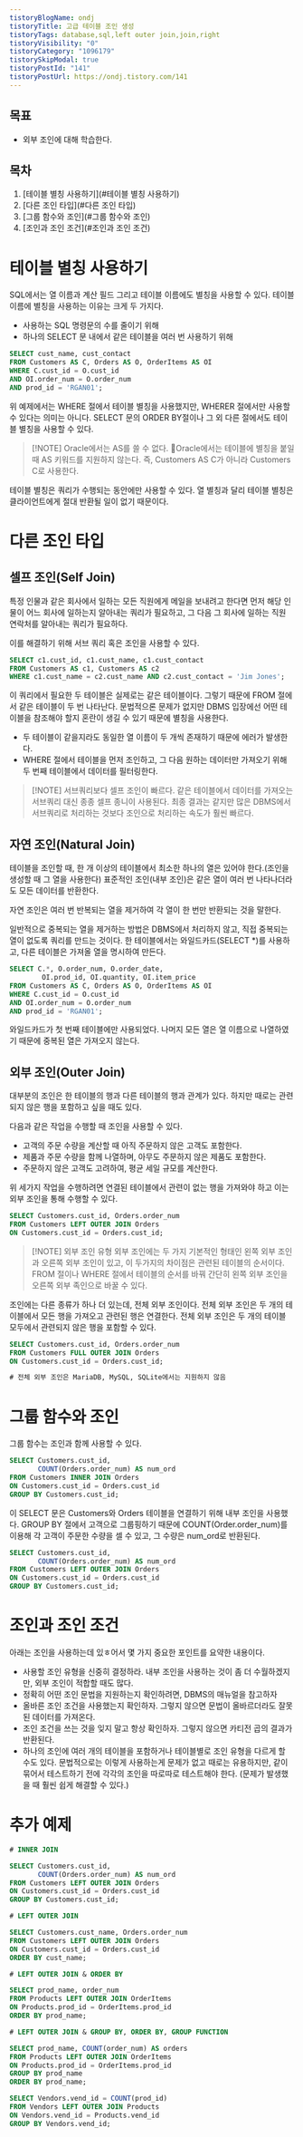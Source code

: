 ```yaml
---
tistoryBlogName: ondj
tistoryTitle: 고급 테이블 조인 생성
tistoryTags: database,sql,left outer join,join,right
tistoryVisibility: "0"
tistoryCategory: "1096179"
tistorySkipModal: true
tistoryPostId: "141"
tistoryPostUrl: https://ondj.tistory.com/141
---
```

## 목표

- 외부 조인에 대해 학습한다.

## 목차

1. [테이블 별칭 사용하기](#테이블 별칭 사용하기)
2. [다른 조인 타입](#다른 조인 타입)
3. [그룹 함수와 조인](#그룹 함수와 조인)
4. [조인과 조인 조건](#조인과 조인 조건)



# 테이블 별칭 사용하기

SQL에서는 열 이름과 계산 필드 그리고 테이블 이름에도 별칭을 사용할 수 있다.
테이블 이름에 별칭을 사용하는 이유는 크게 두 가지다.

- 사용하는 SQL 명령문의 수를 줄이기 위해
- 하나의 SELECT 문 내에서 같은 테이블을 여러 번 사용하기 위해
```SQL
SELECT cust_name, cust_contact
FROM Customers AS C, Orders AS O, OrderItems AS OI
WHERE C.cust_id = O.cust_id
AND OI.order_num = O.order_num
AND prod_id = 'RGAN01';
```
위 예제에서는 WHERE 절에서 테이블 별칭을 사용했지만, WHERER 절에서만 사용할 수 있다는 의미는 아니다. SELECT 문의 ORDER BY절이나 그 외 다른 절에서도 테이블 별칭을 사용할 수 있다.

> [!NOTE] Oracle에서는 AS를 쓸 수 없다.
> Oracle에서는 테이블에 별칭을 붙일 때 AS 키워드를 지원하지 않는다.
> 즉, Customers AS C가 아니라 Customers  C로 사용한다.

테이블 별칭은 쿼리가 수행되는 동안에만 사용할 수 있다. 열 별칭과 달리 테이블 별칭은 클라이언트에게 절대 반환될 일이 없기 때문이다.

# 다른 조인 타입

## 셀프 조인(Self Join)

특정 인물과 같은 회사에서 일하는 모든 직원에게 메일을 보내려고 한다면 먼저 해당 인물이 어느 회사에 일하는지 알아내는 쿼리가 필요하고, 그 다음 그 회사에 일하는 직원 연락처를 알아내는 쿼리가 필요하다.

이를 해결하기 위해 서브 쿼리 혹은 조인을 사용할 수 있다.

```SQL
SELECT c1.cust_id, c1.cust_name, c1.cust_contact
FROM Customers AS c1, Customers AS c2
WHERE c1.cust_name = c2.cust_name AND c2.cust_contact = 'Jim Jones';
```

이 쿼리에서 필요한 두 테이블은 실제로는 같은 테이블이다. 그렇기 때문에 FROM 절에서 같은 테이블이 두 번 나타난다.
문법적으론 문제가 없지만 DBMS 입장에선 어떤 테이블을 참조해야 할지 혼란이 생길 수 있기 때문에 별칭을 사용한다.

- 두 테이블이 같을지라도 동일한 열 이름이 두 개씩 존재하기 때문에 에러가 발생한다.
- WHERE 절에서 테이블을 먼저 조인하고, 그 다음 원하는 데이터만 가져오기 위해 두 번째 테이블에서 데이터를 필터링한다.

> [!NOTE] 서브쿼리보다 셀프 조인이 빠르다.
> 같은 테이블에서 데이터를 가져오는 서브쿼리 대신 종종 셀프 종니이 사용된다.
> 최종 결과는 같지만 많은 DBMS에서 서브쿼리로 처리하는 것보다 조인으로 처리하는 속도가 훨씬 빠르다.


## 자연 조인(Natural Join)

테이블을 조인할 때, 한 개 이상의 테이블에서 최소한 하나의 열은 있어야 한다.(조인을 생성할 때 그 열을 사용한다) 표준적인 조인(내부 조인)은 같은 열이 여러 번 나타나더라도 모든 데이터를 반환한다.

자연 조인은 여러 번 반복되는 열을 제거하여 각 열이 한 번만 반환되는 것을 말한다.

일반적으로 중복되는 열을 제거하는 방법은 DBMS에서 처리하지 않고, 직접 중복되는 열이 없도록 쿼리를 만드는 것이다. 한 테이블에서는 와일드카드(SELECT *)를 사용하고, 다른 테이블은 가져올 열을 명시하여 만든다.

```SQL
SELECT C.*, O.order_num, O.order_date,
		OI.prod_id, OI.quantity, OI.item_price
FROM Customers AS C, Orders AS O, OrderItems AS OI
WHERE C.cust_id = O.cust_id
AND OI.order_num = O.order_num
AND prod_id = 'RGAN01';
```

와일드카드가 첫 번째 테이블에만 사용되었다. 나머지 모든 열은 열 이름으로 나열하였기 때문에 중복된 열은 가져오지 않는다.

## 외부 조인(Outer Join)

대부분의 조인은 한 테이블의 행과 다른 테이블의 행과 관계가 있다. 하지만 때로는 관련되지 않은 행을 포함하고 싶을 때도 있다.

다음과 같은 작업을 수행할 때 조인을 사용할 수 있다.

- 고객의 주문 수량을 계산할 때 아직 주문하지 않은 고객도 포함한다.
- 제품과 주문 수량을 함께 나열하며, 아무도 주문하지 않은 제품도 포함한다.
- 주문하지 않은 고객도 고려하여, 평균 세일 규모를 계산한다.

위 세가지 작업을 수행하려면 연결된 테이블에서 관련이 없는 행을 가져와야 하고 이는 외부 조인을 통해 수행할 수 있다.

```sql
SELECT Customers.cust_id, Orders.order_num
FROM Customers LEFT OUTER JOIN Orders
ON Customers.cust_id = Orders.cust_id;
```


> [!NOTE] 외부 조인 유형
> 외부 조인에는 두 가지 기본적인 형태인 왼쪽 외부 조인과 오른쪽 외부 조인이 있고,
> 이 두가지의 차이점은 관련된 테이블의 순서이다.
> FROM 절이나 WHERE 절에서 테이블의 순서를 바꿔 간단히 왼쪽 외부 조인을 오른쪽 외부 족인으로 바꿀 수 있다.

조인에는 다른 종류가 하나 더 있는데, 전체 외부 조인이다. 전체 외부 조인은 두 개의 테이블에서 모든 행을 가져오고 관련된 행은 연결한다. 전체 외부 조인은 두 개의 테이블 모두에서 관련되지 않은 행을 포함할 수 있다.

```sql
SELECT Customers.cust_id, Orders.order_num
FROM Customers FULL OUTER JOIN Orders
ON Customers.cust_id = Orders.cust_id;

# 전체 외부 조인은 MariaDB, MySQL, SQLite에서는 지원하지 않음
```

# 그룹 함수와 조인

그룹 함수는 조인과 함께 사용할 수 있다.

```SQL
SELECT Customers.cust_id,
	   COUNT(Orders.order_num) AS num_ord
FROM Customers INNER JOIN Orders
ON Customers.cust_id = Orders.cust_id
GROUP BY Customers.cust_id;
```

이 SELECT 문은 Customers와 Orders 테이블을 연결하기 위해 내부 조인을 사용했다.
GROUP BY 절에서 고객으로 그룹핑하기 때문에 COUNT(Order.order_num)를 이용해 각 고객이 주문한 수량을 셀 수 있고, 그 수량은 num_ord로 반환된다.

```SQL
SELECT Customers.cust_id,
	   COUNT(Orders.order_num) AS num_ord
FROM Customers LEFT OUTER JOIN Orders
ON Customers.cust_id = Orders.cust_id
GROUP BY Customers.cust_id;
```

# 조인과 조인 조건

아래는 조인을 사용하는데 있ㅎ어서 몇 가지 중요한 포인트를 요약한 내용이다.

- 사용할 조인 유형을 신중히 결정하라. 내부 조인을 사용하는 것이 좀 더 수월하겠지만, 외부 조인이 적합할 때도 많다.
- 정확히 어떤 조인 문법을 지원하는지 확인하려면, DBMS의 매뉴얼을 참고하자
- 올바른 조인 조건을 사용했는지 확인하자. 그렇지 않으면 문법이 올바르더라도 잘못된 데이터를 가져온다.
- 조인 조건을 쓰는 것을 잊지 말고 항상 확인하자. 그렇지 않으면 카티전 곱의 결과가 반환된다.
- 하나의 조인에 여러 개의 테이블을 포함하거나 테이블별로 조인 유형을 다르게 할 수도 있다.
  문법적으로는 이렇게 사용하는게 문제가 없고 때로는 유용하지만, 같이 묶어서 테스트하기 전에 각각의 조인을 따로따로 테스트해야 한다. (문제가 발생했을 때 훨씬 쉽게 해결할 수 있다.)


# 추가 예제

```SQL
# INNER JOIN

SELECT Customers.cust_id,
	   COUNT(Orders.order_num) AS num_ord
FROM Customers LEFT OUTER JOIN Orders
ON Customers.cust_id = Orders.cust_id
GROUP BY Customers.cust_id;
```

``` SQL
# LEFT OUTER JOIN

SELECT Customers.cust_name, Orders.order_num
FROM Customers LEFT OUTER JOIN Orders
ON Customers.cust_id = Orders.cust_id
ORDER BY cust_name;
```

```SQL
# LEFT OUTER JOIN & ORDER BY

SELECT prod_name, order_num
FROM Products LEFT OUTER JOIN OrderItems
ON Products.prod_id = OrderItems.prod_id
ORDER BY prod_name;
```

``` SQL
# LEFT OUTER JOIN & GROUP BY, ORDER BY, GROUP FUNCTION

SELECT prod_name, COUNT(order_num) AS orders
FROM Products LEFT OUTER JOIN OrderItems
ON Products.prod_id = OrderItems.prod_id
GROUP BY prod_name
ORDER BY prod_name;

SELECT Vendors.vend_id = COUNT(prod_id)
FROM Vendors LEFT OUTER JOIN Products
ON Vendors.vend_id = Products.vend_id
GROUP BY Vendors.vend_id;
```
